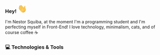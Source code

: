 ### Hey! <img src="https://raw.githubusercontent.com/ABSphreak/ABSphreak/master/gifs/Hi.gif" width="30px">
I'm Nestor Squiba, at the moment I'm a programming student and I'm perfecting myself in Front-End! I love technology, minimalism, cats, and of course coffee ☕

### 💻 Technologies & Tools
<!--
**nestorsquiba/nestorsquiba** is a ✨ _special_ ✨ repository because its `README.md` (this file) appears on your GitHub profile.

Here are some ideas to get you started:

- 🔭 I’m currently working on ...
- 🌱 I’m currently learning ...
- 👯 I’m looking to collaborate on ...
- 🤔 I’m looking for help with ...
- 💬 Ask me about ...
- 📫 How to reach me: ...
- 😄 Pronouns: ...
- ⚡ Fun fact: ...
-->
